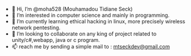 - 👋 Hi, I’m @moha528 (Mouhamadou Tidiane Seck)
- 👀 I’m interested in computer science and mainly in programming.
- 🌱 I’m currently learning ethical hacking in linux, more precisely wireless network pentesting.
- 💞️ I’m looking to collaborate on any king of project related to unity/c#,webapp, java or c program.
- 📫 reach me by sending a simple mail to : mtseckdev@gmail.com

<!---
moha528/moha528 is a ✨ special ✨ repository because its `README.md` (this file) appears on your GitHub profile.
You can click the Preview link to take a look at your changes.
--->
